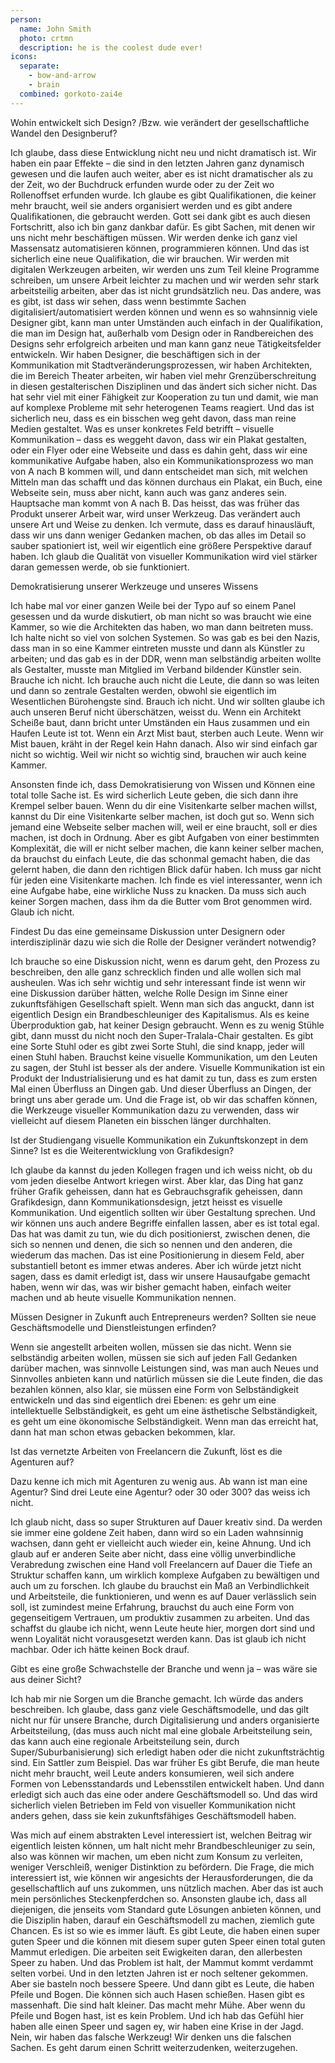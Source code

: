 ```yaml
---
person:
  name: John Smith
  photo: crtmn
  description: he is the coolest dude ever!
icons:
  separate:
    - bow-and-arrow
    - brain
  combined: gorkoto-zai4e
---
```


Wohin entwickelt sich Design? /Bzw. wie verändert der gesellschaftliche Wandel den Designberuf?

Ich glaube, dass diese Entwicklung nicht neu und nicht dramatisch ist. Wir haben ein paar Effekte – die sind in den letzten Jahren ganz dynamisch gewesen und die laufen auch weiter, aber es ist nicht dramatischer als zu der Zeit, wo der Buchdruck erfunden wurde oder zu der Zeit wo Rollenoffset erfunden wurde. Ich glaube es gibt Qualifikationen, die keiner mehr braucht, weil sie anders organisiert werden und es gibt andere Qualifikationen, die gebraucht werden. Gott sei dank gibt es auch diesen Fortschritt, also ich bin ganz dankbar dafür. Es gibt Sachen, mit denen wir uns nicht mehr beschäftigen müssen. Wir werden denke ich ganz viel Massensatz automatisieren können, programmieren können. Und das ist sicherlich eine neue Qualifikation, die wir brauchen. Wir werden mit digitalen Werkzeugen arbeiten, wir werden uns zum Teil kleine Programme schreiben, um unsere Arbeit leichter zu machen und wir werden sehr stark arbeitsteilig arbeiten, aber das ist nicht grundsätzlich neu. Das andere, was es gibt, ist dass wir sehen, dass wenn bestimmte Sachen digitalisiert/automatisiert werden können und wenn es so wahnsinnig viele Designer gibt, kann man unter Umständen auch einfach in der Qualifikation, die man im Design hat, außerhalb vom Design oder in Randbereichen des Designs sehr erfolgreich arbeiten und man kann ganz neue Tätigkeitsfelder entwickeln. Wir haben Designer, die beschäftigen sich in der Kommunikation mit Stadtveränderungsprozessen, wir haben Architekten, die im Bereich Theater arbeiten, wir haben viel mehr Grenzüberschreitung in diesen gestalterischen Disziplinen und das ändert sich sicher nicht. Das hat sehr viel mit einer Fähigkeit zur Kooperation zu tun und damit, wie man auf komplexe Probleme mit sehr heterogenen Teams reagiert. Und das ist sicherlich neu, dass es ein bisschen weg geht davon, dass man reine Medien gestaltet. Was es unser konkretes Feld betrifft – visuelle Kommunikation – dass es weggeht davon, dass wir ein Plakat gestalten, oder ein Flyer oder eine Webseite und dass es dahin geht, dass wir eine kommunikative Aufgabe haben, also ein Kommunikationsprozess wo man von A nach B kommen will, und dann entscheidet man sich,  mit welchen Mitteln man das schafft und das können durchaus ein Plakat, ein Buch, eine Webseite sein, muss aber nicht, kann auch was ganz anderes sein. Hauptsache man kommt von A nach B. Das heisst, das was früher das Produkt unserer Arbeit war, wird unser Werkzeug. Das verändert auch unsere Art und Weise zu denken. Ich vermute, dass es darauf hinausläuft, dass wir uns dann weniger Gedanken machen, ob das alles im Detail so sauber spationiert ist, weil wir eigentlich eine größere Perspektive darauf haben. Ich glaub die Qualität von visueller Kommunikation wird viel stärker daran gemessen werde, ob sie funktioniert.

Demokratisierung unserer Werkzeuge und unseres Wissens

Ich habe mal vor einer ganzen Weile bei der Typo auf so einem Panel gesessen und da wurde diskutiert, ob man nicht so was braucht wie eine Kammer, so wie die Architekten das haben, wo man dann beitreten muss. Ich halte nicht so viel von solchen Systemen. So was gab es bei den Nazis, dass man in so eine Kammer eintreten musste und dann als Künstler zu arbeiten; und das gab es in der DDR, wenn man selbständig arbeiten wollte als Gestalter, musste man Mitglied im Verband bildender Künstler sein. Brauche ich nicht. Ich brauche auch nicht die Leute, die dann so was leiten und dann so zentrale Gestalten werden, obwohl sie eigentlich im Wesentlichen Bürohengste sind. Brauch ich nicht. Und wir sollten glaube ich auch unseren Beruf nicht überschätzen, weisst du. Wenn ein Architekt Scheiße baut, dann bricht unter Umständen ein Haus zusammen und ein Haufen Leute ist tot. Wenn ein Arzt Mist baut, sterben auch Leute. Wenn wir Mist bauen, kräht in der Regel kein Hahn danach. Also wir sind einfach gar nicht so wichtig. Weil wir nicht so wichtig sind, brauchen wir auch keine Kammer.

Ansonsten finde ich, dass Demokratisierung von Wissen und Können eine total tolle Sache ist. Es wird sicherlich Leute geben, die sich dann ihre Krempel selber bauen. Wenn du dir eine Visitenkarte selber machen willst, kannst du Dir eine Visitenkarte selber machen, ist doch gut so. Wenn sich jemand eine Webseite selber machen will, weil er eine braucht, soll er dies machen, ist doch in Ordnung. Aber es gibt Aufgaben von einer bestimmten Komplexität, die will er nicht selber machen, die kann keiner selber machen, da brauchst du einfach Leute, die das schonmal gemacht haben, die das gelernt haben, die dann den richtigen Blick dafür haben. Ich muss gar nicht für jeden eine Visitenkarte machen. Ich finde es viel interessanter, wenn ich eine Aufgabe habe, eine wirkliche Nuss zu knacken. Da muss sich auch keiner Sorgen machen, dass ihm da die Butter vom Brot genommen wird. Glaub ich nicht.

Findest Du das eine gemeinsame Diskussion unter Designern oder interdisziplinär dazu wie sich die Rolle der Designer verändert notwendig?

Ich brauche so eine Diskussion nicht, wenn es darum geht, den Prozess zu beschreiben, den alle ganz schrecklich finden und alle wollen sich mal ausheulen. Was ich sehr wichtig und sehr interessant finde ist wenn wir eine Diskussion darüber hätten, welche Rolle Design im Sinne einer zukunftsfähigen Gesellschaft spielt. Wenn man sich das anguckt, dann ist eigentlich Design ein Brandbeschleuniger des Kapitalismus. Als es keine Überproduktion gab, hat keiner Design gebraucht. Wenn es zu wenig Stühle gibt, dann musst du nicht noch den Super-Tralala-Chair gestalten. Es gibt eine Sorte Stuhl oder es gibt zwei Sorte Stuhl, die sind knapp, jeder will einen Stuhl haben. Brauchst keine visuelle Kommunikation, um den Leuten zu sagen, der Stuhl ist besser als der andere. Visuelle Kommunikation ist ein Produkt der Industrialisierung und es hat damit zu tun, dass es zum ersten Mal einen Überfluss an Dingen gab. Und dieser Überfluss an Dingen, der bringt uns aber gerade um. Und die Frage ist, ob wir das schaffen können, die Werkzeuge visueller Kommunikation dazu zu verwenden, dass wir vielleicht auf diesem Planeten ein bisschen länger durchhalten.

Ist der Studiengang visuelle Kommunikation ein Zukunftskonzept in dem Sinne? Ist es die Weiterentwicklung von Grafikdesign?

Ich glaube da kannst du jeden Kollegen fragen und ich weiss nicht, ob du vom jeden dieselbe Antwort kriegen wirst. Aber klar, das Ding hat ganz früher Grafik geheissen, dann hat es Gebrauchsgrafik geheissen, dann Grafikdesign, dann Kommunikationsdesign, jetzt heisst es visuelle Kommunikation. Und eigentlich sollten wir über Gestaltung sprechen. Und wir können uns auch andere Begriffe einfallen lassen, aber es ist total egal. Das hat was damit zu tun, wie du dich positionierst, zwischen denen, die sich so nennen und denen, die sich so nennen und den anderen, die wiederum das machen. Das ist eine Positionierung in diesem Feld, aber substantiell betont es immer etwas anderes. Aber ich würde jetzt nicht sagen, dass es damit erledigt ist, dass wir unsere Hausaufgabe gemacht haben, wenn wir das, was wir bisher gemacht haben, einfach weiter machen und ab heute visuelle Kommunikation nennen.


Müssen Designer in Zukunft auch Entrepreneurs werden? Sollten sie neue Geschäftsmodelle und Dienstleistungen erfinden?

Wenn sie angestellt arbeiten wollen, müssen sie das nicht. Wenn sie selbständig arbeiten wollen, müssen sie sich auf jeden Fall Gedanken darüber machen, was sinnvolle Leistungen sind, was man auch Neues und
Sinnvolles anbieten kann und natürlich müssen sie die Leute finden, die das bezahlen können, also klar, sie müssen eine Form von Selbständigkeit entwickeln und das sind eigentlich drei Ebenen: es gehr um eine intellektuelle Selbständigkeit, es geht um eine ästhetische Selbständigkeit, es geht um eine ökonomische Selbständigkeit. Wenn man das erreicht hat, dann hat man schon etwas gebacken bekommen, klar.

Ist das vernetzte Arbeiten von Freelancern die Zukunft, löst es die Agenturen auf?

Dazu kenne ich mich mit Agenturen zu wenig aus. Ab wann ist man eine Agentur? Sind drei Leute eine Agentur? oder 30 oder 300? das weiss ich nicht.

Ich glaub nicht, dass so super Strukturen auf Dauer kreativ sind. Da werden sie immer eine goldene Zeit haben, dann wird so ein Laden wahnsinnig wachsen, dann geht er vielleicht auch wieder ein, keine Ahnung. Und ich glaub auf er anderen Seite aber nicht, dass eine völlig unverbindliche Verabredung zwischen eine Hand voll Freelancern auf Dauer die Tiefe an Struktur schaffen kann, um wirklich komplexe Aufgaben zu bewältigen und auch um zu forschen. Ich glaube du brauchst ein Maß an Verbindlichkeit und Arbeitsteile, die funktionieren, und wenn es auf Dauer verlässlich sein soll, ist zumindest meine Erfahrung, brauchst du auch eine Form von gegenseitigem Vertrauen, um produktiv zusammen zu arbeiten. Und das schaffst du glaube ich nicht, wenn Leute heute hier, morgen dort sind und wenn Loyalität nicht vorausgesetzt werden kann. Das ist glaub ich nicht machbar. Oder ich hätte keinen Bock drauf.

Gibt es eine große Schwachstelle der Branche und wenn ja – was wäre sie aus deiner Sicht?

Ich hab mir nie Sorgen um die Branche gemacht. Ich würde das anders beschreiben. Ich glaube, dass ganz viele Geschäftsmodelle, und das gilt nicht nur für unsere Branche, durch Digitalisierung und anders organisierte Arbeitsteilung, (das muss auch nicht mal eine globale Arbeitsteilung sein, das kann auch eine regionale Arbeitsteilung sein, durch Super/Suburbanisierung) sich erledigt haben oder die nicht zukunftsträchtig sind. Ein Sattler zum Beispiel. Das war früher Es gibt Berufe, die man heute nicht mehr braucht, weil Leute anders konsumieren, weil sich andere Formen von Lebensstandards und Lebensstilen entwickelt haben. Und dann erledigt sich auch das eine oder andere Geschäftsmodell so. Und das wird sicherlich vielen Betrieben im Feld von visueller Kommunikation nicht anders gehen, dass sie kein zukunftsfähiges Geschäftsmodell haben.

Was mich auf einem abstrakten Level interessiert ist, welchen Beitrag wir eigentlich leisten können, um halt nicht mehr Brandbeschleuniger zu sein, also was können wir machen, um eben nicht zum Konsum zu verleiten, weniger Verschleiß, weniger Distinktion zu befördern. Die Frage, die mich interessiert ist, wie können wir angesichts der Herausforderungen, die da gesellschaftlich auf uns zukommen, uns nützlich machen. Aber das ist auch mein persönliches Steckenpferdchen so. Ansonsten glaube ich, dass all diejenigen, die jenseits vom Standard gute Lösungen anbieten können, und die Disziplin haben, darauf ein Geschäftsmodell zu machen, ziemlich gute Chancen. Es ist so wie es immer läuft. Es gibt Leute, die haben einen super guten Speer und die können mit diesem super guten Speer einen total guten Mammut erledigen. Die arbeiten seit Ewigkeiten daran, den allerbesten Speer zu haben. Und das Problem ist halt, der Mammut kommt verdammt selten vorbei. Und in den letzten Jahren ist er noch seltener gekommen. Aber sie basteln noch bessere Speere. Und dann gibt es Leute, die haben Pfeile und Bogen. Die können sich auch Hasen schießen. Hasen gibt es massenhaft. Die sind halt kleiner. Das macht mehr Mühe. Aber wenn du Pfeile und Bogen hast, ist es kein Problem. Und ich hab das Gefühl hier haben alle einen Speer und sagen ey, wir haben eine Krise in der Jagd. Nein, wir haben das falsche Werkzeug! Wir denken uns die falschen Sachen. Es geht darum einen Schritt weiterzudenken, weiterzugehen.
